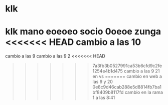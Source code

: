 # klk
klk mano 
eoeoeo socio
0oeoe zunga
<<<<<<< HEAD
cambio a las 10
=======
cambio a las 9
cambio a las 9 2
<<<<<<< HEAD
>>>>>>> 7a3fb3b0527991ca53b6cfd9c2fe1254e4b1d475
cambio a las 9 21 en vs 
=======
cambio en web a las 9 y 20
>>>>>>> 0e8c9d46cab288e5d8814fb7ba1bf8409b8117fd
cambio en la rama 1 a las 8:41
